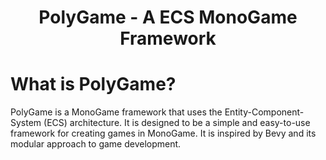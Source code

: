 <h1 align="center">PolyGame - A ECS MonoGame Framework</h1>

# What is PolyGame?
PolyGame is a MonoGame framework that uses the Entity-Component-System (ECS) architecture. It is designed to be a simple
and easy-to-use framework for creating games in MonoGame. It is inspired by Bevy and its modular approach to game development.
